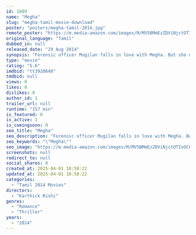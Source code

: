 ```yaml
---
id: 1809
name: "Megha"
slug: "megha-tamil-movie-download"
poster: "posters/megha-tamil-2014.jpg"
remote_poster: "https://m.media-amazon.com/images/M/MV5BMmEzZDViNjctOTIxOC00N2UxLWIwZTQtNjI5OGZhNjRkZDZmXkEyXkFqcGc@._V1_SX300.jpg"
original_language: "Tamil"
dubbed_in: null
released_date: "29 Aug 2014"
synopsis: "Forensic officer Mugilan falls in love with Megha. But she disappears around the same time as when Mugilan discovers incriminating evidence against a corrupt police officer who is up for a promotion."
type: "movie"
rating: "5.6"
imdbid: "tt3920648"
tmdbid: null
views: 0
likes: 0
dislikes: 0
author_id: 1
trailer_url: null
runtime: "157 min"
is_featured: 0
is_active: 1
is_comingsoon: 0
seo_title: "Megha"
seo_description: "Forensic officer Mugilan falls in love with Megha. But she disappears around the same time as when Mugilan discovers incriminating evidence against a corrupt police officer who is up for a promotion."
seo_keywords: "\"Megha\""
seo_image: "https://m.media-amazon.com/images/M/MV5BMmEzZDViNjctOTIxOC00N2UxLWIwZTQtNjI5OGZhNjRkZDZmXkEyXkFqcGc@._V1_SX300.jpg"
screenshots: null
redirect_to: null
social_shares: 0
created_at: 2025-04-01 10:50:22
updated_at: 2025-04-01 10:50:22
categories:
  - "Tamil 2014 Movies"
directors:
  - "Karthick Rishi"
genres:
  - "Romance"
  - "Thriller"
years:
  - "2014"
---
```

